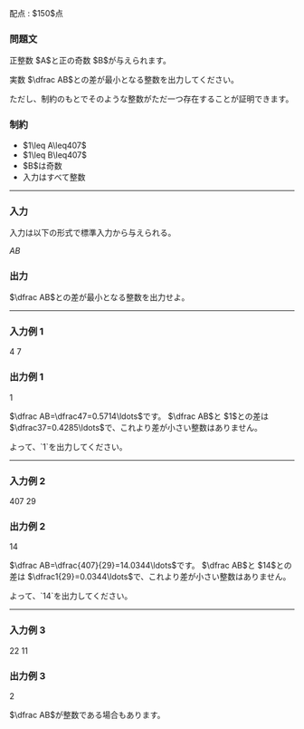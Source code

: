 
<div>

<span>

<span>

<p>
配点 : $150$点
</p>

<div>

<section>

### **問題文**

<p>
正整数 $A$と正の奇数 $B$が与えられます。
</p>

<p>
実数 $\dfrac AB$との差が最小となる整数を出力してください。
</p>

<p>
ただし、制約のもとでそのような整数がただ一つ存在することが証明できます。
</p>

</section>

</div>

<div>

<section>

### **制約**

<ul>

<li>
$1\leq A\leq407$
</li>

<li>
$1\leq B\leq407$
</li>

<li>
$B$は奇数
</li>

<li>
入力はすべて整数
</li>

</ul>

</section>

</div>

---

<div>

<div>

<section>

### **入力**

<p>
入力は以下の形式で標準入力から与えられる。
</p>

<div>

$A$$B$
</div>

</section>

</div>

<div>

<section>

### **出力**

<p>
$\dfrac AB$との差が最小となる整数を出力せよ。
</p>

</section>

</div>

</div>

---

<div>

<section>

### **入力例 1**

<div>

4 7

</div>

</section>

</div>

<div>

<section>

### **出力例 1**

<div>

1

</div>

<p>
$\dfrac AB=\dfrac47=0.5714\ldots$です。
$\dfrac AB$と $1$との差は $\dfrac37=0.4285\ldots$で、これより差が小さい整数はありません。
</p>

<p>
よって、`1`を出力してください。
</p>

</section>

</div>

---

<div>

<section>

### **入力例 2**

<div>

407 29

</div>

</section>

</div>

<div>

<section>

### **出力例 2**

<div>

14

</div>

<p>
$\dfrac AB=\dfrac{407}{29}=14.0344\ldots$です。
$\dfrac AB$と $14$との差は $\dfrac1{29}=0.0344\ldots$で、これより差が小さい整数はありません。
</p>

<p>
よって、`14`を出力してください。
</p>

</section>

</div>

---

<div>

<section>

### **入力例 3**

<div>

22 11

</div>

</section>

</div>

<div>

<section>

### **出力例 3**

<div>

2

</div>

<p>
$\dfrac AB$が整数である場合もあります。
</p>

</section>

</div>

</span>

</span>

</div>
